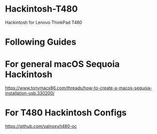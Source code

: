 # Hackintosh-T480
Hackintosh for Lenovo ThinkPad T480

# Following Guides

# For general macOS Sequoia Hackintosh
https://www.tonymacx86.com/threads/how-to-create-a-macos-sequoia-installation-usb.330200/

# For T480 Hackintosh Configs
https://github.com/valnoxy/t480-oc
